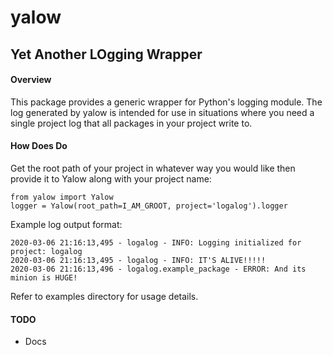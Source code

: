 # yalow

## Yet Another LOgging Wrapper

#### Overview
This package provides a generic wrapper for Python's logging module. The log generated
by yalow is intended for use in situations where you need a single project log that all 
packages in your project write to.

#### How Does Do
Get the root path of your project in whatever way you would like then provide it to Yalow
along with your project name:

    from yalow import Yalow
    logger = Yalow(root_path=I_AM_GROOT, project='logalog').logger

Example log output format:

    2020-03-06 21:16:13,495 - logalog - INFO: Logging initialized for project: logalog
    2020-03-06 21:16:13,495 - logalog - INFO: IT'S ALIVE!!!!!
    2020-03-06 21:16:13,496 - logalog.example_package - ERROR: And its minion is HUGE!
Refer to examples directory for usage details.

#### TODO
* Docs